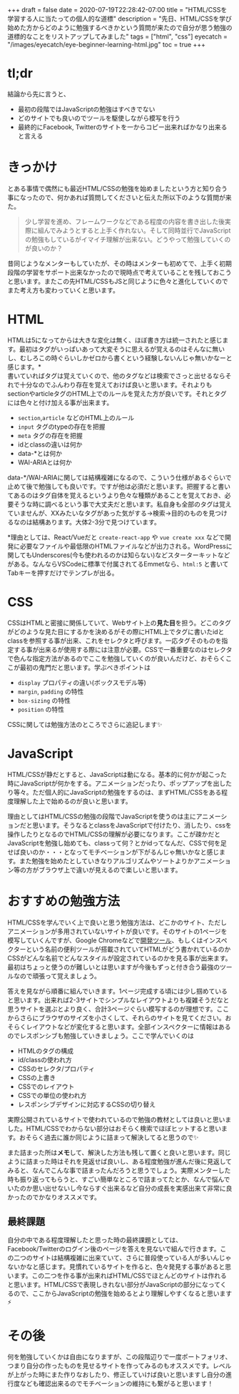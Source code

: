 +++
draft = false
date = 2020-07-19T22:28:42-07:00
title = "HTML/CSSを学習する人に当たっての個人的な道標"
description = "先日、HTML/CSSを学び始めた方からどのように勉強するべきかという質問が来たので自分が思う勉強の道標的なことをリストアップしてみました"
tags = ["html", "css"]
eyecatch = "/images/eyecatch/eye-beginner-learning-html.jpg"
toc = true
+++

# tl;dr
結論から先に言うと、

- 最初の段階ではJavaScriptの勉強はすべきでない
- どのサイトでも良いのでツールを駆使しながら模写を行う
- 最終的にFacebook, Twitterのサイトを一からコピー出来ればかなり出来ると言える

# きっかけ
とある事情で偶然にも最近HTML/CSSの勉強を始めましたという方と知り合う事になったので、何かあれば質問してくださいと伝えた所以下のような質問が来た。

> 少し学習を進め、フレームワークなどである程度の内容を書き出した後実際に組んでみようとすると上手く作れない。そして同時並行でJavaScriptの勉強もしているがイマイチ理解が出来ない。どうやって勉強していくのが良いのか？

昔同じようなメンターもしていたが、その時はメンターも初めてで、上手く初期段階の学習をサポート出来なかったので現時点で考えていることを残しておこうと思います。またこの先HTML/CSSもJSと同じように色々と進化していくのでまた考え方も変わっていくと思います。

# HTML
HTMLは5になってからは大きな変化は無く、ほぼ書き方は統一されたと感じます。最初はタグがいっぱいあって大変そうに思えるが覚えるのはそんなに無いし、むしろこの時ぐらいしかゼロから書くという経験しないんじゃ無いかなーと感じます。*\
書いていればタグは覚えていくので、他のタグなどは検索でさっと出せるならそれで十分なのでふんわり存在を覚えておけば良いと思います。それよりもsectionやarticleタグのHTML上でのルールを覚えた方が良いです。それとタグには色々と付け加える事が出来ます。

- `section`,`article` などのHTML上のルール
- `input` タグのtypeの存在を把握
- `meta` タグの存在を把握
- idとclassの違いは何か
- data-*とは何か
- WAI-ARIAとは何か

data-*/WAI-ARIAに関しては結構複雑になるので、こういう仕様があるぐらいで止めて後で勉強しても良いです。ですが他は必須だと思います。把握すると書いてあるのはタグ自体を覚えるというより色々な種類があることを覚えておき、必要そうな時に調べるという事で大丈夫だと思います。私自身も全部のタグは覚えていませんが、XXみたいなタグがあった気がする->検索->目的のものを見つけるなのは結構あります。大体2-3分で見つけています。

*理由としては、React/Vueだと `create-react-app` や `vue create xxx` などで開発に必要なファイルや最低限のHTMLファイルなどが出力される。WordPressに関してもUnderscores(今も使われるのかは知らない)などスターターキットなどがある。なんならVSCodeに標準で付属されてるEmmetなら、`html:5` と書いてTabキーを押すだけでテンプレが出る。

# CSS
CSSはHTMLと密接に関係していて、Webサイト上の**見た目**を担う。どこのタグがどのような見た目にするかを決めるがその際にHTML上でタグに書いたidとclassを参照する事が出来、これをセレクタと呼びます。一応タグそのものを指定する事が出来るが使用する際には注意が必要。CSSで一番重要なのはセレクタで色んな指定方法があるのでここを勉強していくのが良いんだけど、おそらくここが最初の鬼門だと思います。学ぶべきポイントは

- `display` プロパティの違い(ボックスモデル等)
- `margin`, `padding` の特性
- `box-sizing` の特性
- `position` の特性

CSSに関しては勉強方法のところでさらに追記します✨

# JavaScript
HTML/CSSが静だとすると、JavaScriptは動になる。基本的に何かが起こった時にJavaScriptが何かをする。アニメーションだったり、ポップアップを出したり等々。ただ個人的にJavaScriptの勉強をするのは、まずHTML/CSSをある程度理解した上で始めるのが良いと思います。

理由としてはHTML/CSSの勉強の段階でJavaScriptを使うのは主にアニメーションだと思います。そうなるとclassをJavaScriptで付けたり、消したり、cssを操作したりとなるのでHTML/CSSの理解が必要になります。ここが疎かだとJavaScriptを勉強し始めても、classって何？とかidってなんだ、CSSで何を足せば良いのか・・・となってモチベーションが下がるんじゃ無いかなと感じます。また勉強を始めたとしていきなりアルゴリズムやソートよりかアニメーション等の方がブラウザ上で違いが見えるので楽しいと思います。

# おすすめの勉強方法
HTML/CSSを学んでいく上で良いと思う勉強方法は、どこかのサイト、ただしアニメーションが多用されていないサイトが良いです。そのサイトの1ページを模写していくんですが、Google Chromeなどで[開発ツール](https://developers.google.com/web/tools/chrome-devtools)、もしくはインスペクターという名前の便利ツールが搭載されていてHTMLがどう書かれているのかCSSがどんな名前でどんなスタイルが設定されているのかを見る事が出来ます。最初はちょっと使うのが難しいとは思いますが今後もずっと付き合う最強のツールなので頑張って覚えましょう。

答えを見ながら順番に組んでいきます。1ページ完成する頃には少し掴めていると思います。出来れば2-3サイトでシンプルなレイアウトよりも複雑そうだなと思うサイトを選ぶとより良く、合計3ページぐらい模写するのが理想です。ここからさらにブラウザのサイズを小さくして、それらのサイトを見てください。おそらくレイアウトなどが変化すると思います。全部インスペクターに情報はあるのでレスポンシブも勉強していきましょう。ここで学んでいくのは

- HTMLのタグの構成
- id/classの使われ方
- CSSのセレクタ/プロパティ
- CSSの上書き
- CSSでのレイアウト
- CSSでの単位の使われ方
- レスポンシブデザインに対応するCSSの切り替え

実際公開されているサイトで使われているので勉強の教材としては良いと思いました。HTML/CSSでわからない部分はおそらく検索でほぼヒットすると思います。おそらく過去に誰か同じように詰まって解決してると思うので✨

また詰まった所は**メモ**して、解決した方法も残して置くと良いと思います。同じように詰まった時はそれを見返せば良いし、ある程度勉強が進んだ後に見返してみると、なんでこんな事で詰まったんだろうと思うでしょう。実際メンターした時も振り返ってもらうと、すごい簡単なところで詰まってたとか、なんで悩んでいたのか思い出せないし今ならすぐ出来るなど自分の成長を実感出来て非常に良かったのでかなりオススメです。

## 最終課題
自分の中である程度理解したと思った時の最終課題としては、Facebook/Twitterのログイン後のページを答えを見ないで組んで行きます。この二つのサイトは結構複雑に出来ていて、さらに普段使っている人が多いんじゃないかなと感じます。見慣れているサイトを作ると、色々発見する事があると思います。この二つを作る事が出来ればHTML/CSSでほとんどのサイトは作れると思います。HTML/CSSで表現しきれない部分がJavaScriptの部分になってくるので、ここからJavaScriptの勉強を始めるとより理解しやすくなると思います⚡️

# その後
何を勉強していくかは自由になりますが、この段階辺りで一度ポートフォリオ、つまり自分の作ったものを見せるサイトを作ってみるのもオススメです。レベルが上がった時にまた作りなおしたり、修正していけば良いと思いますし自分の進行度なども確認出来るのでモチベーションの維持にも繋がると思います！